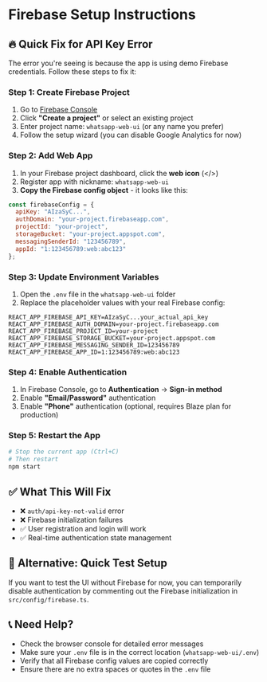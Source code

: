 # Firebase Setup Instructions

## 🔥 Quick Fix for API Key Error

The error you're seeing is because the app is using demo Firebase credentials. Follow these steps to fix it:

### Step 1: Create Firebase Project
1. Go to [Firebase Console](https://console.firebase.google.com/)
2. Click **"Create a project"** or select an existing project
3. Enter project name: `whatsapp-web-ui` (or any name you prefer)
4. Follow the setup wizard (you can disable Google Analytics for now)

### Step 2: Add Web App
1. In your Firebase project dashboard, click the **web icon** (</>)
2. Register app with nickname: `whatsapp-web-ui`
3. **Copy the Firebase config object** - it looks like this:

```javascript
const firebaseConfig = {
  apiKey: "AIzaSyC...",
  authDomain: "your-project.firebaseapp.com",
  projectId: "your-project",
  storageBucket: "your-project.appspot.com",
  messagingSenderId: "123456789",
  appId: "1:123456789:web:abc123"
};
```

### Step 3: Update Environment Variables
1. Open the `.env` file in the `whatsapp-web-ui` folder
2. Replace the placeholder values with your real Firebase config:

```env
REACT_APP_FIREBASE_API_KEY=AIzaSyC...your_actual_api_key
REACT_APP_FIREBASE_AUTH_DOMAIN=your-project.firebaseapp.com
REACT_APP_FIREBASE_PROJECT_ID=your-project
REACT_APP_FIREBASE_STORAGE_BUCKET=your-project.appspot.com
REACT_APP_FIREBASE_MESSAGING_SENDER_ID=123456789
REACT_APP_FIREBASE_APP_ID=1:123456789:web:abc123
```

### Step 4: Enable Authentication
1. In Firebase Console, go to **Authentication** → **Sign-in method**
2. Enable **"Email/Password"** authentication
3. Enable **"Phone"** authentication (optional, requires Blaze plan for production)

### Step 5: Restart the App
```bash
# Stop the current app (Ctrl+C)
# Then restart
npm start
```

## ✅ What This Will Fix
- ❌ `auth/api-key-not-valid` error
- ❌ Firebase initialization failures
- ✅ User registration and login will work
- ✅ Real-time authentication state management

## 🔧 Alternative: Quick Test Setup
If you want to test the UI without Firebase for now, you can temporarily disable authentication by commenting out the Firebase initialization in `src/config/firebase.ts`.

## 📞 Need Help?
- Check the browser console for detailed error messages
- Make sure your `.env` file is in the correct location (`whatsapp-web-ui/.env`)
- Verify that all Firebase config values are copied correctly
- Ensure there are no extra spaces or quotes in the `.env` file
